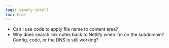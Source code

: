 ```yaml
---
tags: simply-jekyll
toc: true
---
```


- Can I use code to apply file name to content area?
- Why does search link notes back to Netlify when I'm on the subdomain? Config, code, or the DNS is still working?